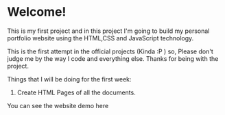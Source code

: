 # Welcome!
 This is my first project and in this project I'm going to build my personal portfolio website using the HTML,CSS and JavaScript technology.

This is the first attempt in the official projects (Kinda :P ) so, Please don't judge me by the way I code and everything else. Thanks for being with the project.

Things that I will be doing for the first week:

1. Create HTML Pages of all the documents.

You can see the website demo here
